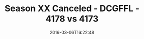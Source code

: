 ---
title: Season XX Canceled - DCGFFL - 4178 vs 4173
teams_score:
- team: 4178
  score: 14
- team: 4173
  score: 13
mvp: Sheerod Wilkerson (Sky); Derrick Johnson (Black)
game-ball: Rob Casey (Sky); Alexandra Harvey (Black)
season: 12
week: 1
date: '2016-03-06T16:22:48'
pageid: season-12-week-1-march-6-2016-4178-vs-4173
---